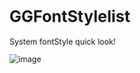 # GGFontStylelist
System fontStyle quick look!


![image](https://github.com/Otherplayer/GGFontStylelist/raw/master/Others/screenshot.png)
